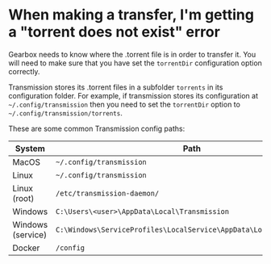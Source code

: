 # When making a transfer, I'm getting a "torrent does not exist" error

Gearbox needs to know where the .torrent file is in order to transfer it. You will need to make sure that you have set the `torrentDir` configuration option correctly.

Transmission stores its .torrent files in a subfolder `torrents` in its configuration folder. For example, if transmission stores its configuration at `~/.config/transmission` then you need to set the `torrentDir` option to `~/.config/transmission/torrents`.

These are some common Transmission config paths:

| System            | Path                                                                 |
| ----------------- | -------------------------------------------------------------------- |
| MacOS             | `~/.config/transmission`                                             |
| Linux             | `~/.config/transmission`                                             |
| Linux (root)      | `/etc/transmission-daemon/`                                          |
| Windows           | `C:\Users\<user>\AppData\Local\Transmission`                         |
| Windows (service) | `C:\Windows\ServiceProfiles\LocalService\AppData\Local\Transmission` |
| Docker            | `/config`                                                            |
